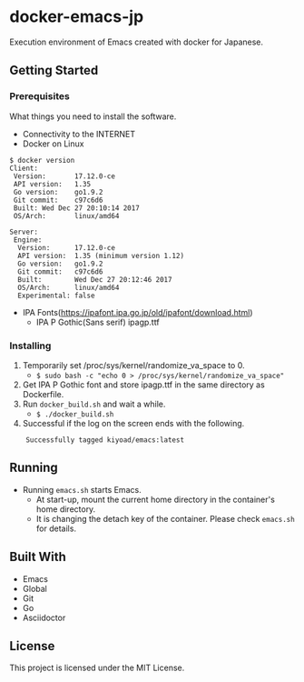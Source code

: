 # docker-emacs-jp

Execution environment of Emacs created with docker for Japanese.

## Getting Started
### Prerequisites

What things you need to install the software.

* Connectivity to the INTERNET
* Docker on Linux

```
$ docker version
Client:
 Version:       17.12.0-ce
 API version:   1.35
 Go version:    go1.9.2
 Git commit:    c97c6d6
 Built: Wed Dec 27 20:10:14 2017
 OS/Arch:       linux/amd64

Server:
 Engine:
  Version:      17.12.0-ce
  API version:  1.35 (minimum version 1.12)
  Go version:   go1.9.2
  Git commit:   c97c6d6
  Built:        Wed Dec 27 20:12:46 2017
  OS/Arch:      linux/amd64
  Experimental: false
```

* IPA Fonts(https://ipafont.ipa.go.jp/old/ipafont/download.html)
    * IPA P Gothic(Sans serif) ipagp.ttf

### Installing

1. Temporarily set /proc/sys/kernel/randomize\_va\_space to 0.
    * `$ sudo bash -c "echo 0 > /proc/sys/kernel/randomize_va_space"`
1. Get IPA P Gothic font and store ipagp.ttf in the same directory as Dockerfile.
1. Run `docker_build.sh` and wait a while.
    * `$ ./docker_build.sh`
1. Successful if the log on the screen ends with the following.

```
    Successfully tagged kiyoad/emacs:latest
```

## Running

* Running `emacs.sh` starts Emacs.
    * At start-up, mount the current home directory in the container's home directory.
    * It is changing the detach key of the container. Please check `emacs.sh` for details.

## Built With

* Emacs
* Global
* Git
* Go
* Asciidoctor

## License

This project is licensed under the MIT License.
